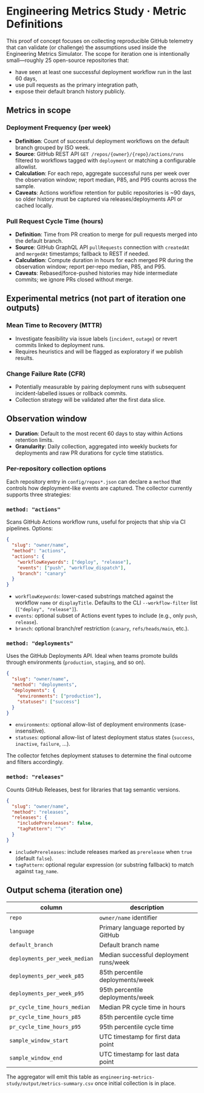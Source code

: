 # Engineering Metrics Study · Metric Definitions

This proof of concept focuses on collecting reproducible GitHub telemetry that can validate (or challenge) the assumptions used inside the Engineering Metrics Simulator. The scope for iteration one is intentionally small—roughly 25 open-source repositories that:

- have seen at least one successful deployment workflow run in the last 60 days,
- use pull requests as the primary integration path,
- expose their default branch history publicly.

## Metrics in scope

### Deployment Frequency (per week)
- **Definition**: Count of successful deployment workflows on the default branch grouped by ISO week.
- **Source**: GitHub REST API `GET /repos/{owner}/{repo}/actions/runs` filtered to workflows tagged with `deployment` or matching a configurable allowlist.
- **Calculation**: For each repo, aggregate successful runs per week over the observation window; report median, P85, and P95 counts across the sample.
- **Caveats**: Actions workflow retention for public repositories is ~90 days, so older history must be captured via releases/deployments API or cached locally.

### Pull Request Cycle Time (hours)
- **Definition**: Time from PR creation to merge for pull requests merged into the default branch.
- **Source**: GitHub GraphQL API `pullRequests` connection with `createdAt` and `mergedAt` timestamps; fallback to REST if needed.
- **Calculation**: Compute duration in hours for each merged PR during the observation window; report per-repo median, P85, and P95.
- **Caveats**: Rebased/force-pushed histories may hide intermediate commits; we ignore PRs closed without merge.

## Experimental metrics (not part of iteration one outputs)

### Mean Time to Recovery (MTTR)
- Investigate feasibility via issue labels (`incident`, `outage`) or revert commits linked to deployment runs.
- Requires heuristics and will be flagged as exploratory if we publish results.

### Change Failure Rate (CFR)
- Potentially measurable by pairing deployment runs with subsequent incident-labelled issues or rollback commits.
- Collection strategy will be validated after the first data slice.

## Observation window
- **Duration**: Default to the most recent 60 days to stay within Actions retention limits.
- **Granularity**: Daily collection, aggregated into weekly buckets for deployments and raw PR durations for cycle time statistics.

### Per-repository collection options

Each repository entry in `config/repos*.json` can declare a `method` that controls how deployment-like events are captured. The collector currently supports three strategies:

### `method: "actions"`

Scans GitHub Actions workflow runs, useful for projects that ship via CI pipelines. Options:

```json
{
  "slug": "owner/name",
  "method": "actions",
  "actions": {
    "workflowKeywords": ["deploy", "release"],
    "events": ["push", "workflow_dispatch"],
    "branch": "canary"
  }
}
```

- `workflowKeywords`: lower-cased substrings matched against the workflow `name` or `displayTitle`. Defaults to the CLI `--workflow-filter` list (`["deploy", "release"]`).
- `events`: optional subset of Actions event types to include (e.g., only `push`, `release`).
- `branch`: optional branch/ref restriction (`canary`, `refs/heads/main`, etc.).

### `method: "deployments"`

Uses the GitHub Deployments API. Ideal when teams promote builds through environments (`production`, `staging`, and so on).

```json
{
  "slug": "owner/name",
  "method": "deployments",
  "deployments": {
    "environments": ["production"],
    "statuses": ["success"]
  }
}
```

- `environments`: optional allow-list of deployment environments (case-insensitive).
- `statuses`: optional allow-list of latest deployment status states (`success`, `inactive`, `failure`, ...).

The collector fetches deployment statuses to determine the final outcome and filters accordingly.

### `method: "releases"`

Counts GitHub Releases, best for libraries that tag semantic versions.

```json
{
  "slug": "owner/name",
  "method": "releases",
  "releases": {
    "includePrereleases": false,
    "tagPattern": "^v"
  }
}
```

- `includePrereleases`: include releases marked as `prerelease` when `true` (default `false`).
- `tagPattern`: optional regular expression (or substring fallback) to match against `tag_name`.

## Output schema (iteration one)

| column | description |
| --- | --- |
| `repo` | `owner/name` identifier |
| `language` | Primary language reported by GitHub |
| `default_branch` | Default branch name |
| `deployments_per_week_median` | Median successful deployment runs/week |
| `deployments_per_week_p85` | 85th percentile deployments/week |
| `deployments_per_week_p95` | 95th percentile deployments/week |
| `pr_cycle_time_hours_median` | Median PR cycle time in hours |
| `pr_cycle_time_hours_p85` | 85th percentile cycle time |
| `pr_cycle_time_hours_p95` | 95th percentile cycle time |
| `sample_window_start` | UTC timestamp for first data point |
| `sample_window_end` | UTC timestamp for last data point |

The aggregator will emit this table as `engineering-metrics-study/output/metrics-summary.csv` once initial collection is in place.
